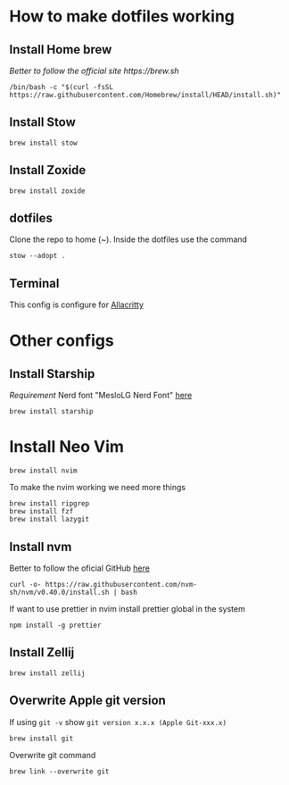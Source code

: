 # How to make dotfiles working

## Install Home brew
_Better to follow the official site https://brew.sh_

```
/bin/bash -c "$(curl -fsSL https://raw.githubusercontent.com/Homebrew/install/HEAD/install.sh)"
```


## Install Stow

```
brew install stow
```

## Install Zoxide

```
brew install zoxide
```

## dotfiles
Clone the repo to home (~).
Inside the dotfiles use the command

```
stow --adopt .
```

## Terminal
This config is configure for [Allacritty](https://github.com/alacritty/alacritty)



# Other configs

## Install Starship
*Requirement* Nerd font "MesloLG Nerd Font" [here](https://www.nerdfonts.com/)

```
brew install starship
```


# Install Neo Vim

```
brew install nvim
```

To make the nvim working we need more things

```
brew install ripgrep
brew install fzf
brew install lazygit
```


## Install nvm
Better to follow the oficial GitHub [here](https://github.com/nvm-sh/nvm#installing-and-updating)
```
curl -o- https://raw.githubusercontent.com/nvm-sh/nvm/v0.40.0/install.sh | bash
```

If want to use prettier in nvim install prettier global in the system
```
npm install -g prettier
```


## Install Zellij
```
brew install zellij
```


## Overwrite Apple git version
If using `git -v` show `git version x.x.x (Apple Git-xxx.x)`

```
brew install git
```

Overwrite git command
```
brew link --overwrite git
```


